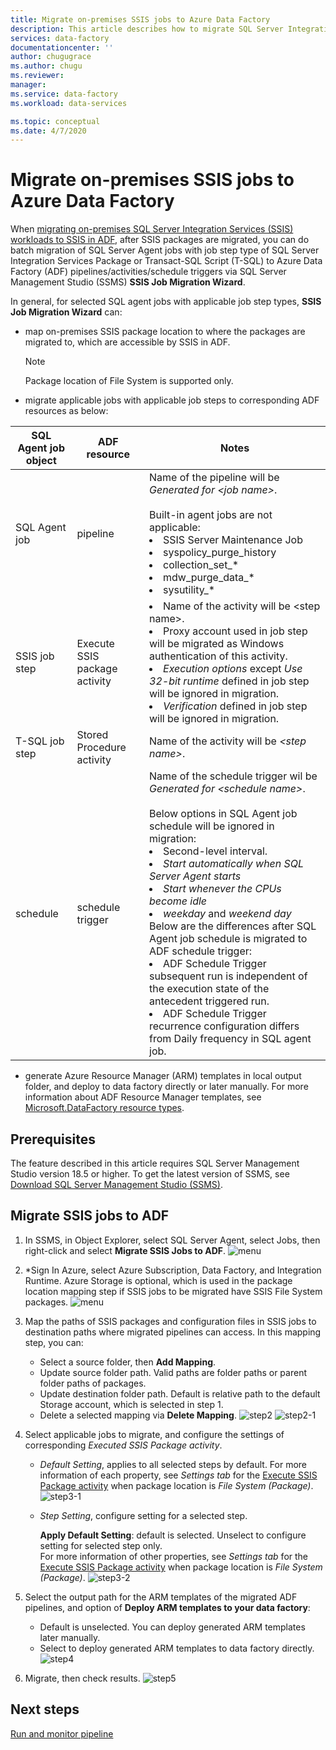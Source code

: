 ```yaml
---
title: Migrate on-premises SSIS jobs to Azure Data Factory  
description: This article describes how to migrate SQL Server Integration Services (SSIS) jobs to Azure Data Factory pipelines/activities/triggers by using SQL Server Management Studio.
services: data-factory
documentationcenter: ''
author: chugugrace
ms.author: chugu
ms.reviewer: 
manager: 
ms.service: data-factory
ms.workload: data-services

ms.topic: conceptual
ms.date: 4/7/2020
---
```

# Migrate on-premises SSIS jobs to Azure Data Factory

When [migrating on-premises SQL Server Integration Services (SSIS) workloads to SSIS in ADF](scenario-ssis-migration-overview.md), after SSIS packages are migrated, you can do batch migration of SQL Server Agent jobs with job step type of SQL Server Integration Services Package or Transact-SQL Script (T-SQL) to Azure Data Factory (ADF) pipelines/activities/schedule triggers via SQL Server Management Studio (SSMS) **SSIS Job Migration Wizard**.

In general, for selected SQL agent jobs with applicable job step types, **SSIS Job Migration Wizard** can:

- map on-premises SSIS package location to where the packages are migrated to, which are accessible by SSIS in ADF.
    > [!NOTE]
    > Package location of File System is supported only.
- migrate applicable jobs with applicable job steps to corresponding ADF resources as below:

|SQL Agent job object  |ADF resource  |Notes|
|---------|---------|---------|
|SQL Agent job|pipeline     |Name of the pipeline will be *Generated for \<job name>*. <br> <br> Built-in agent jobs are not applicable: <li> SSIS Server Maintenance Job <li> syspolicy_purge_history <li> collection_set_* <li> mdw_purge_data_* <li> sysutility_*|
|SSIS job step|Execute SSIS package activity|<li> Name of the activity will be \<step name>. <li> Proxy account used in job step will be migrated as Windows authentication of this activity. <li> *Execution options* except *Use 32-bit runtime* defined in job step will be ignored in migration. <li> *Verification* defined in job step will be ignored in migration.|
|T-SQL job step|Stored Procedure activity|Name of the activity will be *\<step name>*.|
|schedule      |schedule trigger        |Name of the schedule trigger wil be *Generated for \<schedule name>*. <br> <br> Below options in SQL Agent job schedule will be ignored in migration: <li> Second-level interval. <li> *Start automatically when SQL Server Agent starts* <li> *Start whenever the CPUs become idle* <li> *weekday* and *weekend day* <time zone> <br> Below are the differences after SQL Agent job schedule is migrated to ADF schedule trigger: <li> ADF Schedule Trigger subsequent run is independent of the execution state of the antecedent triggered run. <li> ADF Schedule Trigger recurrence configuration differs from Daily frequency in SQL agent job.|

- generate Azure Resource Manager (ARM) templates in local output folder, and deploy to data factory directly or later manually. For more information about ADF Resource Manager templates, see [Microsoft.DataFactory resource types](https://docs.microsoft.com/azure/templates/microso.ft.datafactory/allversions).

## Prerequisites

The feature described in this article requires SQL Server Management Studio version 18.5 or higher. To get the latest version of SSMS, see [Download SQL Server Management Studio (SSMS)](https://docs.microsoft.com/sql/ssms/download-sql-server-management-studio-ssms?view=sql-server-ver15).

## Migrate SSIS jobs to ADF

1. In SSMS, in Object Explorer, select SQL Server Agent, select Jobs, then right-click and select **Migrate SSIS Jobs to ADF**.
![menu](media/how-to-migrate-ssis-job-ssms/migrate-ssis-job-menu.png)

1. *Sign In Azure, select Azure Subscription, Data Factory, and Integration Runtime. Azure Storage is optional, which is used in the package location mapping step if SSIS jobs to be migrated have SSIS File System packages.
![menu](media/how-to-migrate-ssis-job-ssms/migrate-ssis-job-step1.png)

1. Map the paths of SSIS packages and configuration files in SSIS jobs to destination paths where migrated pipelines can access. In this mapping step, you can:

    - Select a source folder, then **Add Mapping**.
    - Update source folder path. Valid paths are folder paths or parent folder paths of packages.
    - Update destination folder path. Default is relative path to the default Storage account, which is selected in step 1.
    - Delete a selected mapping via **Delete Mapping**.
![step2](media/how-to-migrate-ssis-job-ssms/migrate-ssis-job-step2.png)
![step2-1](media/how-to-migrate-ssis-job-ssms/migrate-ssis-job-step2-1.png)

1. Select applicable jobs to migrate, and configure the settings of corresponding *Executed SSIS Package activity*.

    - *Default Setting*, applies to all selected steps by default. For more information of each property, see *Settings tab* for the [Execute SSIS Package activity](how-to-invoke-ssis-package-ssis-activity.md) when package location is *File System (Package)*.
    ![step3-1](media/how-to-migrate-ssis-job-ssms/migrate-ssis-job-step3-1.png)
    - *Step Setting*, configure setting for a selected step.
        
        **Apply Default Setting**: default is selected. Unselect to configure setting for selected step only.  
        For more information of other properties, see *Settings tab* for the [Execute SSIS Package activity](how-to-invoke-ssis-package-ssis-activity.md) when package location is *File System (Package)*.
    ![step3-2](media/how-to-migrate-ssis-job-ssms/migrate-ssis-job-step3-2.png)

1. Select the output path for the ARM templates of the migrated ADF pipelines, and option of **Deploy ARM templates to your data factory**:
    - Default is unselected. You can deploy generated ARM templates later manually.
    - Select to deploy generated ARM templates to data factory directly.
    ![step4](media/how-to-migrate-ssis-job-ssms/migrate-ssis-job-step4.png)

1. Migrate, then check results.
![step5](media/how-to-migrate-ssis-job-ssms/migrate-ssis-job-step5.png)

## Next steps

[Run and monitor pipeline](how-to-invoke-ssis-package-ssis-activity.md)
